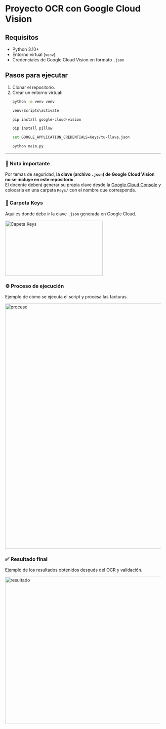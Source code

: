 # Proyecto OCR con Google Cloud Vision

## Requisitos
- Python 3.10+
- Entorno virtual (`venv`)
- Credenciales de Google Cloud Vision en formato `.json`

## Pasos para ejecutar
1. Clonar el repositorio.
2. Crear un entorno virtual:
   ```bash
   python -m venv venv
   
   venv\Scripts\activate 

   pip install google-cloud-vision
   
   pip install pillow

   set GOOGLE_APPLICATION_CREDENTIALS=Keys/tu-llave.json   

   python main.py


---

### 🔑 Nota importante
Por temas de seguridad, **la clave (archivo `.json`) de Google Cloud Vision no se incluye en este repositorio**.  
El docente deberá generar su propia clave desde la [Google Cloud Console](https://console.cloud.google.com/) y colocarla en una carpeta `Keys/` con el nombre que corresponda.  

### 📂 Carpeta Keys
Aquí es donde debe ir la clave `.json` generada en Google Cloud.

<img width="316" height="178" alt="Capeta Keys" src="https://github.com/user-attachments/assets/79c1caca-f70d-4d8f-8ea2-b7dcc8bab40b" />

### ⚙️ Proceso de ejecución
Ejemplo de cómo se ejecuta el script y procesa las facturas.

<img width="1078" height="793" alt="proceso" src="https://github.com/user-attachments/assets/a96d52a9-2114-4b19-8d4b-6e391ff660be" />

### ✅ Resultado final
Ejemplo de los resultados obtenidos después del OCR y validación.

<img width="683" height="476" alt="resultado" src="https://github.com/user-attachments/assets/171f3548-f5fd-40af-849a-33e90b52da59" />
